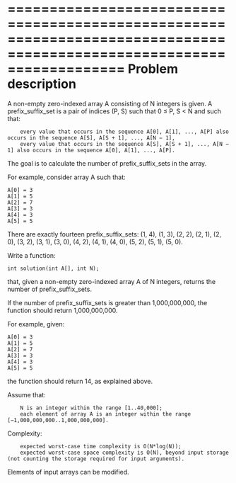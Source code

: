 ======================================================================================================================
Problem description
======================================================================================================================
A non-empty zero-indexed array A consisting of N integers is given. A prefix_suffix_set is a pair of indices (P, S) such that 0 ≤ P, S < N and such that:

        every value that occurs in the sequence A[0], A[1], ..., A[P] also occurs in the sequence A[S], A[S + 1], ..., A[N − 1],
        every value that occurs in the sequence A[S], A[S + 1], ..., A[N − 1] also occurs in the sequence A[0], A[1], ..., A[P].

The goal is to calculate the number of prefix_suffix_sets in the array.

For example, consider array A such that:

    A[0] = 3
    A[1] = 5
    A[2] = 7
    A[3] = 3
    A[4] = 3
    A[5] = 5

There are exactly fourteen prefix_suffix_sets: (1, 4), (1, 3), (2, 2), (2, 1), (2, 0), (3, 2), (3, 1), (3, 0), (4, 2), (4, 1), (4, 0), (5, 2), (5, 1), (5, 0).

Write a function:

    int solution(int A[], int N); 

that, given a non-empty zero-indexed array A of N integers, returns the number of prefix_suffix_sets.

If the number of prefix_suffix_sets is greater than 1,000,000,000, the function should return 1,000,000,000.

For example, given:

    A[0] = 3
    A[1] = 5
    A[2] = 7
    A[3] = 3
    A[4] = 3
    A[5] = 5

the function should return 14, as explained above.

Assume that:

        N is an integer within the range [1..40,000];
        each element of array A is an integer within the range [−1,000,000,000..1,000,000,000].

Complexity:

        expected worst-case time complexity is O(N*log(N));
        expected worst-case space complexity is O(N), beyond input storage (not counting the storage required for input arguments).

Elements of input arrays can be modified.
